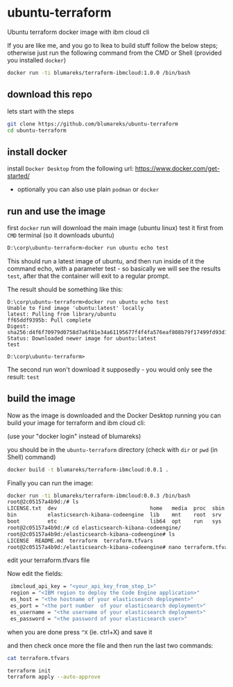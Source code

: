 # ubuntu-terraform
Ubuntu terraform docker image with ibm cloud cli


If you are like me, and you go to Ikea to build stuff follow the below steps;
otherwise just run the following command from the CMD or Shell (provided you installed `docker`)

```sh
docker run -ti blumareks/terraform-ibmcloud:1.0.0 /bin/bash
```

## download this repo
lets start with the steps

```sh
git clone https://github.com/blumareks/ubuntu-terraform
cd ubuntu-terraform
```

## install docker
install `Docker Desktop` from the following url: https://www.docker.com/get-started/
- optionally you can also use plain `podman` or `docker`

## run and use the image 
first `docker` run will download the main image (ubuntu linux)
test it first from `CMD` terminal (so it downloads ubuntu)

```sh
D:\corp\ubuntu-terraform>docker run ubuntu echo test
```
This should run a latest image of ubuntu, and then run inside of it the command echo, with a parameter test - so basically we will see the results `test`, after that the container will exit to a regular prompt.

The result should be something like this:

```
D:\corp\ubuntu-terraform>docker run ubuntu echo test
Unable to find image 'ubuntu:latest' locally
latest: Pulling from library/ubuntu
ff65ddf9395b: Pull complete
Digest: sha256:d4f6f70979d0758d7a6f81e34a61195677f4f4fa576eaf808b79f17499fd93d1
Status: Downloaded newer image for ubuntu:latest
test

D:\corp\ubuntu-terraform>
```

The second run won't download it supposedly - you would only see the result: `test`


## build the image
Now as the image is downloaded and the Docker Desktop running you can build your image for terraform and ibm cloud cli:

(use your "docker login" instead of blumareks)

you should be in the `ubuntu-terraform` directory (check with `dir` or `pwd` (in Shell) command)

```sh
docker build -t blumareks/terraform-ibmcloud:0.0.1 .
```

Finally you can run the image:
```sh
docker run -ti blumareks/terraform-ibmcloud:0.0.3 /bin/bash
root@2c05157a4b9d:/# ls
LICENSE.txt  dev                              home   media  proc  sbin  terraform_1.9.8_linux_amd64.zip  var
bin          elasticsearch-kibana-codeengine  lib    mnt    root  srv   tmp
boot         etc                              lib64  opt    run   sys   usr
root@2c05157a4b9d:/# cd elasticsearch-kibana-codeengine/
root@2c05157a4b9d:/elasticsearch-kibana-codeengine# ls
LICENSE  README.md  terraform  terraform.tfvars
root@2c05157a4b9d:/elasticsearch-kibana-codeengine# nano terraform.tfvars
```

edit your terraform.tfvars file


Now edit the fields:
```sh
 ibmcloud_api_key = "<your_api_key_from_step_1>"
 region = "<IBM region to deploy the Code Engine application>"
 es_host = "<the hostname of your elasticsearch deployment>"
 es_port = "<the port number  of your elasticsearch deployment>"
 es_username = "<the username of your elasticsearch deployment>"
 es_password = "<the password of your elasticsearch user>"
```
when you are done press `^X` (ie. ctrl+X) and save it

and then check once more the file and then run the last two commands:
```sh
cat terraform.tfvars

terraform init 
terraform apply --auto-approve
```

